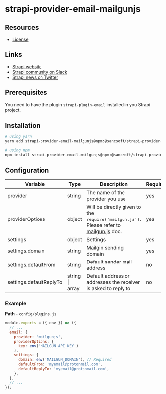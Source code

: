 # strapi-provider-email-mailgunjs

## Resources

- [License](LICENSE)

## Links

- [Strapi website](http://strapi.io/)
- [Strapi community on Slack](http://slack.strapi.io)
- [Strapi news on Twitter](https://twitter.com/strapijs)

## Prerequisites

You need to have the plugin `strapi-plugin-email` installed in you Strapi project.

## Installation

```bash
# using yarn
yarn add strapi-provider-email-mailgunjs@npm:@sancsoft/strapi-provider-email-mailgunjs

# using npm
npm install strapi-provider-email-mailgunjs@npm:@sancsoft/strapi-provider-email-mailgunjs --save
```

## Configuration

| Variable                | Type                    | Description                                                                                                                        | Required | Default   |
| ----------------------- | ----------------------- | ---------------------------------------------------------------------------------------------------------------------------------- | -------- | --------- |
| provider                | string                  | The name of the provider you use                                                                                                   | yes      |           |
| providerOptions         | object                  | Will be directly given to the `require('mailgun.js')`. Please refer to [mailgun.js](https://github.com/mailgun/mailgun-js) doc.    | yes      |           |
| settings                | object                  | Settings                                                                                                                           | yes      | {}        |
| settings.domain         | string                  | Mailgin sending      domain                                                                                                        | yes      |           |
| settings.defaultFrom    | string                  | Default sender mail address                                                                                                        | no       | undefined |
| settings.defaultReplyTo | string \| array<string> | Default address or addresses the receiver is asked to reply to                                                                     | no       | undefined |

### Example

**Path -** `config/plugins.js`

```js
module.exports = ({ env }) => ({
  // ...
  email: {
    provider: 'mailgunjs',
    providerOptions: {
      key: env('MAILGUN_API_KEY')
    },
    settings: {
      domain: env('MAILGUN_DOMAIN'), // Required
      defaultFrom: 'myemail@protonmail.com',
      defaultReplyTo: 'myemail@protonmail.com',
    },
  },
  // ...
});
```
